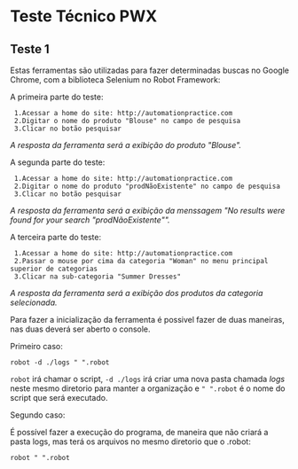 # Teste Técnico PWX

## Teste 1
 
Estas ferramentas são utilizadas para fazer determinadas buscas no Google Chrome, com a biblioteca Selenium no Robot Framework:

A primeira parte do teste:
```
 1.Acessar a home do site: http://automationpractice.com 
 2.Digitar o nome do produto "Blouse" no campo de pesquisa
 3.Clicar no botão pesquisar
```
*A resposta da ferramenta será a exibição do produto "Blouse".*

A segunda parte do teste:

```
 1.Acessar a home do site: http://automationpractice.com 
 2.Digitar o nome do produto "prodNãoExistente" no campo de pesquisa
 3.Clicar no botão pesquisar
```
*A resposta da ferramenta será a exibição da menssagem "No results were found for your search "prodNãoExistente"".*

A terceira parte do teste:

```
 1.Acessar a home do site: http://automationpractice.com 
 2.Passar o mouse por cima da categoria "Woman" no menu principal superior de categorias
 3.Clicar na sub-categoria "Summer Dresses"
```
*A resposta da ferramenta será a exibição dos produtos da categoria selecionada.*

Para fazer a inicialização da ferramenta é possivel fazer de duas maneiras, nas duas deverá ser aberto o console.

Primeiro caso:
```
robot -d ./logs " ".robot
```
`robot` irá chamar o script, `-d ./logs` irá criar uma nova pasta chamada *logs* neste mesmo diretorio para manter a organização e `" ".robot` é o nome do script que será executado.

Segundo caso:

É possível fazer a execução do programa, de maneira que não criará a pasta logs, mas terá os arquivos no mesmo diretorio que o .robot:

```
robot " ".robot
```


